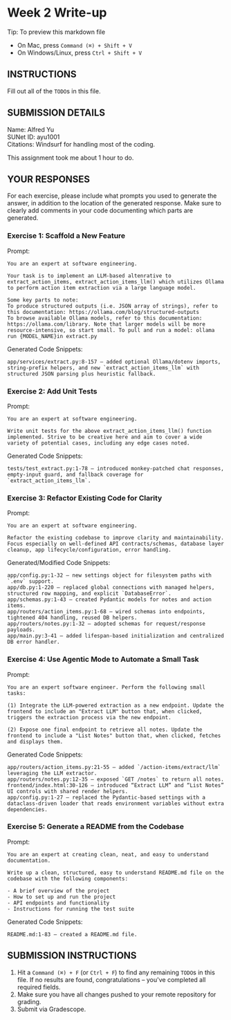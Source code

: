 # Week 2 Write-up
Tip: To preview this markdown file
- On Mac, press `Command (⌘) + Shift + V`
- On Windows/Linux, press `Ctrl + Shift + V`

## INSTRUCTIONS

Fill out all of the `TODO`s in this file.

## SUBMISSION DETAILS

Name: Alfred Yu\
SUNet ID: ayu1001 \
Citations: Windsurf for handling most of the coding. 

This assignment took me about 1 hour to do. 


## YOUR RESPONSES
For each exercise, please include what prompts you used to generate the answer, in addition to the location of the generated response. Make sure to clearly add comments in your code documenting which parts are generated.

### Exercise 1: Scaffold a New Feature
Prompt: 
```
You are an expert at software engineering. 

Your task is to implement an LLM-based altenrative to extract_action_items, extract_action_items_llm() which utilizes Ollama to perform action item extraction via a large language model. 

Some key parts to note: 
To produce structured outputs (i.e. JSON array of strings), refer to this documentation: https://ollama.com/blog/structured-outputs
To browse available Ollama models, refer to this documentation: https://ollama.com/library. Note that larger models will be more resource-intensive, so start small. To pull and run a model: ollama run {MODEL_NAME}in extract.py

``` 

Generated Code Snippets:
```
app/services/extract.py:8-157 — added optional Ollama/dotenv imports, string-prefix helpers, and new `extract_action_items_llm` with structured JSON parsing plus heuristic fallback.
```

### Exercise 2: Add Unit Tests
Prompt: 
```
You are an expert at software engineering.

Write unit tests for the above extract_action_items_llm() function implemented. Strive to be creative here and aim to cover a wide variety of potential cases, including any edge cases noted. 
``` 

Generated Code Snippets:
```
tests/test_extract.py:1-78 — introduced monkey-patched chat responses, empty-input guard, and fallback coverage for `extract_action_items_llm`.
```

### Exercise 3: Refactor Existing Code for Clarity
Prompt: 
```
You are an expert at software engineering.

Refactor the existing codebase to improve clarity and maintainability. Focus especially on well-defined API contracts/schemas, database layer cleanup, app lifecycle/configuration, error handling. 
``` 

Generated/Modified Code Snippets:
```
app/config.py:1-32 — new settings object for filesystem paths with `.env` support.
app/db.py:1-220 — replaced global connections with managed helpers, structured row mapping, and explicit `DatabaseError`.
app/schemas.py:1-43 — created Pydantic models for notes and action items.
app/routers/action_items.py:1-68 — wired schemas into endpoints, tightened 404 handling, reused DB helpers.
app/routers/notes.py:1-32 — adopted schemas for request/response payloads.
app/main.py:3-41 — added lifespan-based initialization and centralized DB error handler.
```


### Exercise 4: Use Agentic Mode to Automate a Small Task
Prompt: 
```
You are an expert software engineer. Perform the following small tasks: 

(1) Integrate the LLM-powered extraction as a new endpoint. Update the frontend to include an "Extract LLM" button that, when clicked, triggers the extraction process via the new endpoint.

(2) Expose one final endpoint to retrieve all notes. Update the frontend to include a "List Notes" button that, when clicked, fetches and displays them.
``` 

Generated Code Snippets:
```
app/routers/action_items.py:21-55 — added `/action-items/extract/llm` leveraging the LLM extractor.
app/routers/notes.py:12-35 — exposed `GET /notes` to return all notes.
frontend/index.html:30-126 — introduced “Extract LLM” and “List Notes” UI controls with shared render helpers.
app/config.py:1-27 — replaced the Pydantic-based settings with a dataclass-driven loader that reads environment variables without extra dependencies.
```

### Exercise 5: Generate a README from the Codebase
Prompt: 
```
You are an expert at creating clean, neat, and easy to understand documentation. 

Write up a clean, structured, easy to understand README.md file on the codebase with the following components: 

- A brief overview of the project
- How to set up and run the project
- API endpoints and functionality
- Instructions for running the test suite
``` 

Generated Code Snippets:
```
README.md:1-83 — created a README.md file. 
```


## SUBMISSION INSTRUCTIONS
1. Hit a `Command (⌘) + F` (or `Ctrl + F`) to find any remaining `TODO`s in this file. If no results are found, congratulations – you've completed all required fields. 
2. Make sure you have all changes pushed to your remote repository for grading.
3. Submit via Gradescope. 
